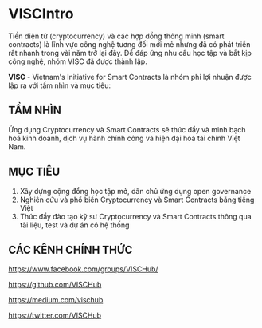 # VISCIntro

Tiền điện tử (cryptocurrency) và các hợp đồng thông minh (smart contracts) là lĩnh vực công nghệ tương đối mới mẻ nhưng đã có phát triển rất nhanh trong vài năm trở lại đây. Để đáp ứng nhu cầu học tập và bắt kịp công nghệ, nhóm VISC đã được thành lập.

**VISC** - Vietnam's Initiative for Smart Contracts là nhóm phi lợi nhuận được lập ra với tầm nhìn và mục tiêu:

## TẦM NHÌN

Ứng dụng Cryptocurrency và Smart Contracts sẽ thúc đẩy và minh bạch hoá kinh doanh, dịch vụ hành chính công và hiện đại hoá tài chính Việt Nam.

## MỤC TIÊU

1. Xây dựng cộng đồng học tập mở, dân chủ ứng dụng open governance
2. Nghiên cứu và phổ biến Cryptocurrency và Smart Contracts bằng tiếng Việt
3. Thúc đẩy đào tạo kỹ sư Cryptocurrency và Smart Contracts thông qua tài liệu, test và dự án có hệ thống

## CÁC KÊNH CHÍNH THỨC

https://www.facebook.com/groups/VISCHub/

https://github.com/VISCHub

https://medium.com/vischub

https://twitter.com/VISCHub
